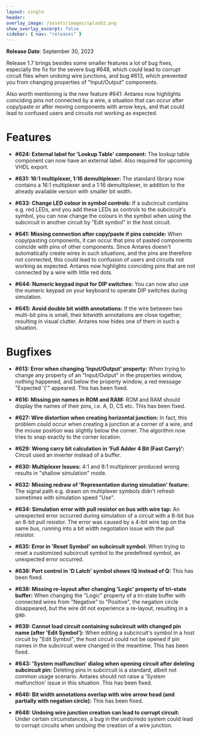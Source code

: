 ```yaml
---
layout: single
header:
overlay_image: /assets/images/splash2.png
show_overlay_excerpt: false
sidebar: { nav: "releases" }
---
```


**Release Date**: September 30, 2023

Release 1.7 brings besides some smaller features a lot of bug fixes, especially the fix for the severe bug #648, which could lead to corrupt circuit files when undoing wire junctions, and bug #613, which prevented you from changing properties of "Input/Output" components.

Also worth mentioning is the new feature #641: Antares now highlights coinciding pins not connected by a wire, a situation that can occur after copy/paste or after moving components with arrow keys, and that could lead to confused users and circuits not working as expected.

# Features

* **#624: External label for 'Lookup Table' component:** The lookup table component can now have an external label. Also required for upcoming VHDL export.

* **#631: 16:1 multiplexer, 1:16 demultiplexer:** The standard library now contains a 16:1 multiplexer and a 1:16 demultiplexer, in addition to the already available version with smaller bit width.

* **#633: Change LED colour in symbol controls:** If a subcircuit contains e.g. red LEDs, and you add these LEDs as controls to the subcircuit's symbol, you can now change the colours in the symbol when using the subcircuit in another circuit by "Edit symbol" in the host circuit.

* **#641: Missing connection after copy/paste if pins coincide:** When copy/pasting components, it can occur that pins of pasted components coincide with pins of other components. Since Antares doesn't automatically create wires in such situations, and the pins are therefore not connected, this could lead to confusion of users and circuits not working as expected. Antares now highlights coinciding pins that are not connected by a wire with little red dots.

* **#644: Numeric keypad input for DIP switches:** You can now also use the numeric keypad on your keyboard to operate DIP switches during simulation.

* **#645: Avoid double bit width annotations:** If the wire between two multi-bit pins is small, their bitwidth annotations are close together, resulting in visual clutter. Antares now hides one of them in such a situation.

# Bugfixes

* **#613: Error when changing 'Input/Output' property:** When trying to change any property of an "Input/Output" in the properties window, nothing happened, and below the property window, a red message "Expected '('" appeared. This has been fixed.

* **#616: Missing pin names in ROM and RAM:** ROM and RAM should display the names of their pins, i.e. A, D, CS etc. This has been fixed.

* **#627: Wire distortion when creating horizontal junction:** In fact, this problem could occur when creating a junction at a corner of a wire, and the mouse position was slightly below the corner. The algorithm now tries to snap exactly to the corner location.

* **#629: Wrong carry bit calculation in 'Full Adder 4 Bit (Fast Carry)':** Circuit used an inverter instead of a buffer.

* **#630: Multiplexer Issues:** 4:1 and 8:1 multiplexer produced wrong results in "shallow simulation" mode.

* **#632: Missing redraw of 'Representation during simulation' feature:** The signal path e.g. drawn on multiplexer symbols didn't refresh sometimes with simulation speed "Use".

* **#634: Simulation error with pull resistor on bus with wire tap:** An unexpected error occurred during simulation of a circuit with a 8-bit bus an 8-bit pull resistor. The error was caused by a 4-bit wire tap on the same bus, running into a bit width negotiation issue with the pull resistor.

* **#635: Error in 'Reset Symbol' on subcircuit symbol:** When trying to reset a customized subcircuit symbol to the predefined symbol, an unexpected error occurred.

* **#636: Port control in 'D Latch' symbol shows !Q instead of Q:** This has been fixed.

* **#638: Missing re-layout after changing 'Logic' property of tri-state buffer:** When changing the "Logic" property of a tri-state buffer with connected wires from "Negative" to "Positive", the negation circle disappeared, but the wire dit not experience a re-layout, resulting in a gap.

* **#639: Cannot load circuit containing subcircuit with changed pin name (after 'Edit Symbol'):** When editing a subcircuit's symbol in a host circuit by "Edit Symbol", the host circuit could not be opened if pin names in the subcircuit were changed in the meantime. This has been fixed.

* **#643: 'System malfunction' dialog when opening circuit after deleting subcircuit pin:** Deleting pins in subcircuit is a standard, albeit not common usage scenario. Antares should not raise a 'System malfunction' issue in this situation. This has been fixed.

* **#646: Bit width annotations overlap with wire arrow head (and partially with negation circle):** This has been fixed.

* **#648: Undoing wire junction creation can lead to corrupt circuit:** Under certain circumstances, a bug in the undo/redo system could lead to corrupt circuits when undoing the creation of a wire junction.